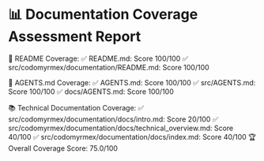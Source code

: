 📊 Documentation Coverage Assessment Report
==================================================

📖 README Coverage:
✅ README.md: Score 100/100
✅ src/codomyrmex/documentation/README.md: Score 100/100

🤖 AGENTS.md Coverage:
✅ AGENTS.md: Score 100/100
✅ src/AGENTS.md: Score 100/100
✅ docs/AGENTS.md: Score 100/100

📚 Technical Documentation Coverage:
✅ src/codomyrmex/documentation/docs/intro.md: Score 20/100
✅ src/codomyrmex/documentation/docs/technical_overview.md: Score 40/100
✅ src/codomyrmex/documentation/docs/index.md: Score 40/100
🏆 Overall Coverage Score: 75.0/100